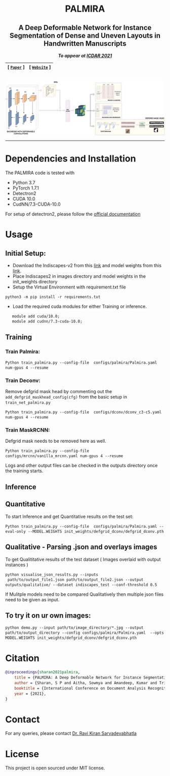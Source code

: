 <div align="center">

# PALMIRA

## A Deep Deformable Network for Instance Segmentation of Dense and Uneven Layouts in Handwritten Manuscripts

**_To appear at [ICDAR 2021](https://icdar2021.org/)_**

| **[ [```Paper```](<>) ]** | **[ [```Website```](<https://ihdia.iiit.ac.in/Palmira/>) ]** |
|:-------------------:|:-------------------:|

<br>

<img src="assets/Palmira-Arch-Crop.jpg">

---

</div>

<!-- # Getting the Dataset
> Will be released soon! -->

# Dependencies and Installation
The PALMIRA code is tested with 
- Python 3.7
- PyTorch 1.7.1
- Detectron2
- CUDA 10.0
- CudNN/7.3-CUDA-10.0

For setup of detectron2, please follow the [official documentation](https://detectron2.readthedocs.io/en/latest/tutorials/install.html)

# Usage
## Initial Setup:
- Download the Indiscapes-v2 from this [link]() and model weights from this [link]().
- Place Indiscapes2 in images directory and model weights in the init_weights directory
- Setup the Virtual Environment with requirement.txt file
```
python3 -m pip install -r requirements.txt
```
- Load the required cuda modules for either Training or inference.
```
   module add cuda/10.0;
   module add cudnn/7.3-cuda-10.0;
```
## Training
### Train Palmira:
```
Python train_palmira.py --config-file  configs/palmira/Palmira.yaml num-gpus 4 --resume
```
### Train Deconv:
Remove defgrid mask head by commenting out the `add_defgrid_maskhead_config(cfg)` from the basic setup in `train_net_palmira.py`

```
Python train_palmira.py --config-file  configs/dconv/dconv_c3-c5.yaml num-gpus 4 --resume
```

### Train MaskRCNN:
Defgrid mask needs to be removed here as well.
```
Python train_palmira.py --config-file  configs/mrcnn/vanilla_mrcnn.yaml num-gpus 4 --resume
```

Logs and other output files can be checked in the outputs directory once the training starts.
## Inference
## Quantitative
To start Inference and get Quantitative results on the test set:
```
Python train_palmira.py --config-file  configs/palmira/Palmira.yaml --eval-only --MODEL.WEIGHTS init_weights/defgrid_dconv/defgrid_dconv.pth 
```
## Qualitative - Parsing .json and overlays images
To get Qualititative results of the test dataset ( Images overlaid with output instances )
```
python visualise_json_results.py --inputs
 path/to/output_file1.json path/to/output_file2.json --output outputs/qualitative/ --dataset indiscapes_test --conf-threshold 0.5
```
If Mulitple models need to be compared Qualitatively then multiple json files need to be given as input.

## To try it on ur own images:
```
python demo.py --input path/to/image_directory/*.jpg --output path/to/output_directory --config configs/palmira/Palmira.yaml  --opts MODEL.WEIGHTS init_weights/defgrid_dconv/defgrid_dconv.pth
```
# Citation
```bibtex
@inproceedings{sharan2021palmira,
    title = {PALMIRA: A Deep Deformable Network for Instance Segmentation of Dense and Uneven Layouts in Handwritten Manuscripts},
    author = {Sharan, S P and Aitha, Sowmya and Amandeep, Kumar and Trivedi, Abhishek and Augustine, Aaron and Sarvadevabhatla, Ravi Kiran},
    booktitle = {International Conference on Document Analysis Recognition, {ICDAR} 2021},
    year = {2021},
}
```

# Contact
For any queries, please contact [Dr. Ravi Kiran Sarvadevabhatla](mailto:ravi.kiran@iiit.ac.in.)

# License
This project is open sourced under MIT license.